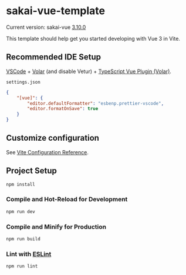 # sakai-vue-template

Current version: sakai-vue [3.10.0](https://github.com/primefaces/sakai-vue/releases/tag/3.10.0)

This template should help get you started developing with Vue 3 in Vite.

## Recommended IDE Setup

[VSCode](https://code.visualstudio.com/) + [Volar](https://marketplace.visualstudio.com/items?itemName=Vue.volar) (and disable Vetur) + [TypeScript Vue Plugin (Volar)](https://marketplace.visualstudio.com/items?itemName=Vue.vscode-typescript-vue-plugin).


`settings.json`
``` json
{
    "[vue]": {
        "editor.defaultFormatter": "esbenp.prettier-vscode",
        "editor.formatOnSave": true
    }
}
```

## Customize configuration

See [Vite Configuration Reference](https://vitejs.dev/config/).

## Project Setup

```sh
npm install
```

### Compile and Hot-Reload for Development

```sh
npm run dev
```

### Compile and Minify for Production

```sh
npm run build
```

### Lint with [ESLint](https://eslint.org/)

```sh
npm run lint
```
